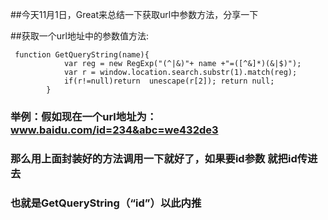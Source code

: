 
##今天11月1日，Great来总结一下获取url中参数方法，分享一下

##获取一个url地址中的参数值方法:



```
 function GetQueryString(name){
            var reg = new RegExp("(^|&)"+ name +"=([^&]*)(&|$)");
            var r = window.location.search.substr(1).match(reg);
            if(r!=null)return  unescape(r[2]); return null;
        }

```
       
        
### 举例：假如现在一个url地址为：www.baidu.com/id=234&abc=we432de3
###      那么用上面封装好的方法调用一下就好了，如果要id参数  就把id传进去
###      也就是GetQueryString（“id”）以此内推

